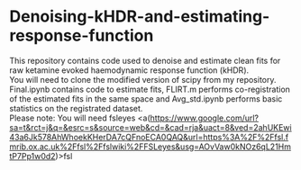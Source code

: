 # Denoising-kHDR-and-estimating-response-function

This repository contains code used to denoise and estimate clean fits for raw ketamine evoked haemodynamic response function (kHDR).\
You will need to clone the modified version of scipy from my repository.\
Final.ipynb contains code to estimate fits, FLIRT.m performs co-registration of the estimated fits in the same space and Avg_std.ipynb performs basic statistics on the registrated dataset.\
Please note: You will need fsleyes <a(https://www.google.com/url?sa=t&rct=j&q=&esrc=s&source=web&cd=&cad=rja&uact=8&ved=2ahUKEwi43a6Jk578AhWhoekKHerDA7cQFnoECA0QAQ&url=https%3A%2F%2Ffsl.fmrib.ox.ac.uk%2Ffsl%2Ffslwiki%2FFSLeyes&usg=AOvVaw0kNOz6qL21HmtP7Pp1w0d2)>fsl</a>
